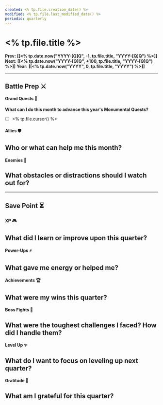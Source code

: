 ```yaml
---
created: <% tp.file.creation_date() %>
modified: <% tp.file.last_modified_date() %>
periodic: quarterly
---
```

# <% tp.file.title %>

**Prev:** **[[<% tp.date.now("YYYY-[Q]Q", -1, tp.file.title, "YYYY-[Q]Q") %>]]**
**Next:** **[[<% tp.date.now("YYYY-[Q]Q", +100, tp.file.title, "YYYY-[Q]Q") %>]]**
**Year:** **[[<% tp.date.now("YYYY", 0, tp.file.title, "YYYY") %>]]**

___
## Battle Prep ⚔️
#### Grand Quests 🏹
**What can I do this month to advance this year's Monumental Quests?**
- [ ] <% tp.file.cursor() %>
#### Allies 🛡️
 **Who or what can help me this month?**  
- 
#### Enemies 👹
**What obstacles or distractions should I watch out for?**  
- 

---
## Save Point ⏳ 
#### XP 🎮
**What did I learn or improve upon this quarter?**  
- 
#### Power-Ups ⚡
**What gave me energy or helped me?**  
- 
#### Achievements 🏆
**What were my wins this quarter?**  
- 
#### Boss Fights 🐉
**What were the toughest challenges I faced? How did I handle them?**  
- 
#### Level Up ✨
**What do I want to focus on leveling up next quarter?**
- 
#### Gratitude 💖
**What am I grateful for this quarter?**  
- 
